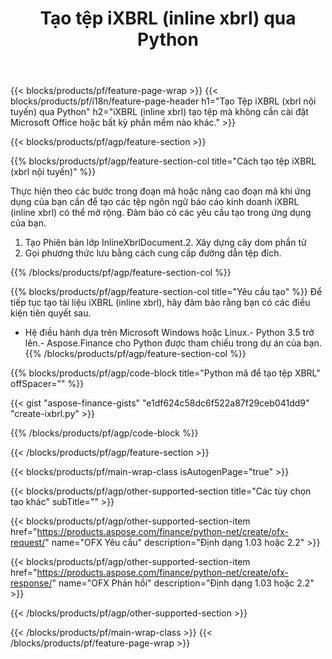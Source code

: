 ﻿---
title: Tạo tệp iXBRL (inline xbrl) qua Python
description: Mã mẫu để tạo tệp iXBRL (inline xbrl). Sử dụng API mã ví dụ để tạo hàng loạt tệp iXBRL (xbrl nội tuyến) trong các ứng dụng dựa trên Python. 
url: /vi/python-net/create/ixbrl/
family: finance
platformtag: python
feature: create
informat: iXBRL
outformat: 
otherformats: 
---
{{< blocks/products/pf/feature-page-wrap >}}
{{< blocks/products/pf/i18n/feature-page-header h1="Tạo Tệp iXBRL (xbrl nội tuyến) qua Python" h2="iXBRL (inline xbrl) tạo tệp mà không cần cài đặt Microsoft Office hoặc bất kỳ phần mềm nào khác." >}}

{{< blocks/products/pf/agp/feature-section >}}

{{% blocks/products/pf/agp/feature-section-col title="Cách tạo tệp iXBRL (xbrl nội tuyến)" %}}

Thực hiện theo các bước trong đoạn mã hoặc nâng cao đoạn mã khi ứng dụng của bạn cần để tạo các tệp ngôn ngữ báo cáo kinh doanh iXBRL (inline xbrl) có thể mở rộng. Đảm bảo có các yêu cầu tạo trong ứng dụng của bạn.

1. Tạo Phiên bản lớp InlineXbrlDocument.2. Xây dựng cây dom phần tử
3. Gọi phương thức lưu bằng cách cung cấp đường dẫn tệp đích.

{{% /blocks/products/pf/agp/feature-section-col %}}

{{% blocks/products/pf/agp/feature-section-col title="Yêu cầu tạo" %}}
Để tiếp tục tạo tài liệu iXBRL (inline xbrl), hãy đảm bảo rằng bạn có các điều kiện tiên quyết sau. 
- Hệ điều hành dựa trên Microsoft Windows hoặc Linux.- Python 3.5 trở lên.- Aspose.Finance cho Python được tham chiếu trong dự án của bạn.{{% /blocks/products/pf/agp/feature-section-col %}}

{{% blocks/products/pf/agp/code-block title="Python mã để tạo tệp XBRL" offSpacer="" %}}

{{< gist "aspose-finance-gists" "e1df624c58dc6f522a87f29ceb041dd9" "create-ixbrl.py" >}}

{{% /blocks/products/pf/agp/code-block %}}

{{< /blocks/products/pf/agp/feature-section >}}

{{< blocks/products/pf/main-wrap-class isAutogenPage="true" >}}

{{< blocks/products/pf/agp/other-supported-section title="Các tùy chọn tạo khác" subTitle="" >}}

{{< blocks/products/pf/agp/other-supported-section-item href="https://products.aspose.com/finance/python-net/create/ofx-request/" name="OFX Yêu cầu" description="Định dạng 1.03 hoặc 2.2" >}}

{{< blocks/products/pf/agp/other-supported-section-item href="https://products.aspose.com/finance/python-net/create/ofx-response/" name="OFX Phản hồi" description="Định dạng 1.03 hoặc 2.2" >}}

{{< /blocks/products/pf/agp/other-supported-section >}}

{{< /blocks/products/pf/main-wrap-class >}}
{{< /blocks/products/pf/feature-page-wrap >}}